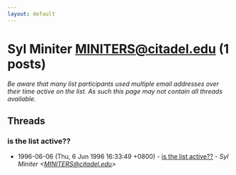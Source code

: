 ```yaml
---
layout: default
---
```


# Syl Miniter <MINITERS@citadel.edu> (1 posts)

_Be aware that many list participants used multiple email addresses over their time active on the list. As such this page may not contain all threads available._

## Threads

### is the list active??
+ 1996-06-06 (Thu, 6 Jun 1996 16:33:49 +0800) - [is the list active??](/archive/1996/06/65d38eae35d7fde7b269be94b6a0c50967fd33c9b62833e7fbe635edf5f3c085) - _Syl Miniter \<MINITERS@citadel.edu\>_

